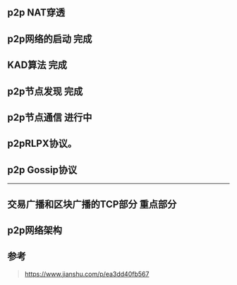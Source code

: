 





## p2p NAT穿透

## p2p网络的启动           完成

## KAD算法                   完成

## p2p节点发现            完成



## p2p节点通信         进行中



## p2pRLPX协议。 



## p2p Gossip协议



---

## 交易广播和区块广播的TCP部分  重点部分



## p2p网络架构





## 参考

> https://www.jianshu.com/p/ea3dd40fb567